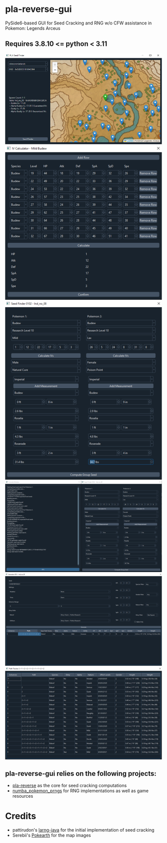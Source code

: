 # pla-reverse-gui
PySide6-based GUI for Seed Cracking and RNG w/o CFW assistance in Pokemon: Legends Arceus

## Requires 3.8.10 <= python < 3.11


![](./screenshots/map.png)
![](./screenshots/iv_calc.png)
![](./screenshots/seed_finder.png)
![](./screenshots/seed_finder_with_console.png)
![](./screenshots/generator.png)
![](./screenshots/path_tracker.png)

## pla-reverse-gui relies on the following projects:
- [pla-reverse](https://github.com/Lincoln-LM/pla-reverse) as the core for seed cracking computations
- [numba_pokemon_prngs](https://github.com/Lincoln-LM/numba_pokemon_prngs) for RNG implementations as well as game resources

# Credits
- pattirudon's [larng-java](https://github.com/pattirudon/larng-java) for the initial implementation of seed cracking
- Serebii's [Pokearth](https://www.serebii.net/pokearth/hisui/) for the map images